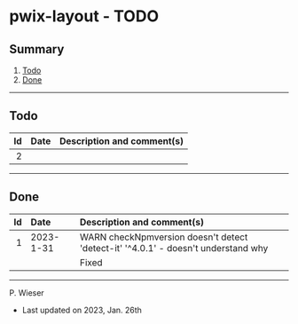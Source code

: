 # pwix-layout - TODO

## Summary

1. [Todo](#todo)
2. [Done](#done)

---
## Todo

|   Id | Date       | Description and comment(s) |
| ---: | :---       | :---                       |
|    2 |  |  |

---
## Done

|   Id | Date       | Description and comment(s) |
| ---: | :---       | :---                       |
|    1 | 2023- 1-31 | WARN checkNpmversion doesn't detect 'detect-it' '^4.0.1' - doesn't understand why |
|      |            | Fixed |

---
P. Wieser
- Last updated on 2023, Jan. 26th
